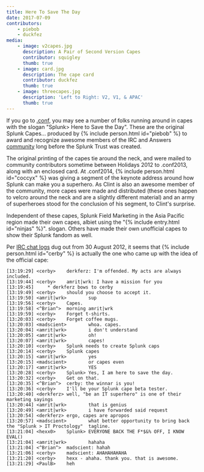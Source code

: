 ```yaml
---
title: Here To Save The Day
date: 2017-07-09
contributors:
    - piebob
    - duckfez
media:
    - image: v2capes.jpg
      description: A Pair of Second Version Capes
      contributor: squigley
      thumb: true
    - image: card.jpg
      description: The cape card
      contributor: duckfez
      thumb: true
    - image: threecapes.jpg
      description: 'Left to Right: V2, V1, & APAC'
      thumb: true
---
```

If you go to [.conf](https://conf.splunk.com/), you may see a number of folks running around in capes with the slogan "Splunk> Here to Save the Day". These are the original Splunk Capes... produced by {% include person.html id="piebob" %} to award and recognize awesome members of the IRC and Answers [community](https://community.splunk.com) long before the Splunk Trust was created.

The original printing of the capes tie around the neck, and were mailed to community contributors sometime between Holidays 2012 to .conf2013, along with an enclosed card. At .conf2014, {% include person.html id="coccyx" %} was giving a segment of the keynote address around how Splunk can make you a superhero. As Clint is also an awesome member of the community, more capes were made and distributed (these ones happen to velcro around the neck and are a slightly different material) and an army of superheroes stood for the conclusion of his segment, to Clint's surprise.

Independent of these capes, Splunk Field Marketing in the Asia Pacific region made their own capes, albiet using the "{% include entry.html id="ninjas" %}". slogan. Others have made their own unofficial capes to show their Splunk fandom as well.

Per [IRC chat logs](https://wiki.splunk.com/Community:IRC) dug out from 30 August 2012, it seems that {% include person.html id="cerby" %} is actually the one who came up with the idea of the official cape:

    [13:19:29] <cerby>    derkferz: I'm offended. My acts are always included.
    [13:19:44] <cerby>    amrit|wrk: I have a mission for you
    [13:19:45]     * derkferz bows to cerby
    [13:19:49] <cerby>    should you choose to accept it.
    [13:19:50] <amrit|wrk>        sup
    [13:19:56] <cerby>    Capes.
    [13:19:58] <^Brian^>  morning amrit|wrk
    [13:19:59] <cerby>    Forget t-shirts.
    [13:20:03] <cerby>    Forget coffee mugs.
    [13:20:03] <madscient>        whoa. capes.
    [13:20:04] <amrit|wrk>        i don't understand
    [13:20:05] <amrit|wrk>        oh!
    [13:20:07] <amrit|wrk>        capes!
    [13:20:10] <cerby>    Splunk needs to create Splunk caps
    [13:20:14] <cerby>    Splunk capes
    [13:20:15] <amrit|wrk>        yes
    [13:20:15] <madscient>        or capes even
    [13:20:17] <amrit|wrk>        YES
    [13:20:28] <cerby>    Splunk> Yes, I am here to save the day.
    [13:20:32] <cerby>    Get on that.
    [13:20:35] <^Brian^>  cerby: the winnar is you!
    [13:20:36] <cerby>    I'll be your Splunk cape beta tester.
    [13:20:40] <derkferz> well, "be an IT superhero" is one of their marketing sayings
    [13:20:44] <amrit|wrk>        that is genius
    [13:20:49] <amrit|wrk>        i have forwarded said request
    [13:20:54] <derkferz> ergo, capes are apropos
    [13:20:57] <madscient>        what better opportunity to bring back the "Splunk > IT Proctology"  tagline.
    [13:21:04] <hexx0>    Splunk> EVERYONE BACK THE F*$&% OFF, I KNOW EVAL()
    [13:21:04] <amrit|wrk>        hahaha
    [13:21:04] <^Brian^>  madscient: hahah
    [13:21:06] <cerby>    madscient: AHAHAHAHAHA
    [13:21:20] <cerby>    hexx - ahaha. thank you. that is awesome.
    [13:21:29] <PaulB>    heh


